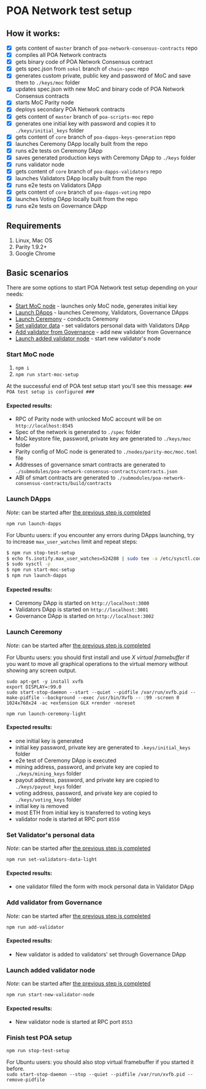 # POA Network test setup

## How it works:
- [x] gets content of `master` branch of `poa-network-consensus-contracts` repo
- [x] compiles all POA Network contracts
- [x] gets binary code of POA Network Consensus contract
- [x] gets spec.json from `sokol` branch of `chain-spec` repo
- [x] generates custom private, public key and password of MoC and save them to `./keys/moc` folder
- [x] updates spec.json with new MoC and binary code of POA Network Consensus contracts
- [x] starts MoC Parity node
- [x] deploys secondary POA Network contracts
- [x] gets content of `master` branch of `poa-scripts-moc` repo
- [x] generates one initial key with password and copies it to `./keys/initial_keys` folder
- [x] gets content of `core` branch of `poa-dapps-keys-generation` repo
- [x] launches Ceremony DApp locally built from the repo
- [x] runs e2e tests on Ceremony DApp
- [x] saves generated production keys with Ceremony DApp to `./keys` folder
- [x] runs validator node
- [x] gets content of `core` branch of `poa-dapps-validators` repo
- [x] launches Validators DApp locally built from the repo
- [x] runs e2e tests on Validators DApp
- [x] gets content of `core` branch of `poa-dapps-voting` repo
- [x] launches Voting DApp locally built from the repo
- [x] runs e2e tests on Governance DApp

## Requirements
1. Linux, Mac OS
2. Parity 1.9.2+
3. Google Chrome

## Basic scenarios

There are some options to start POA Network test setup depending on your needs:
- [Start MoC node](#start-moc-node) - launches only MoC node, generates initial key
- [Launch DApps](#launch-dapps) - launches Ceremony, Validators, Governance DApps
- [Launch Ceremony](#launch-ceremony) - conducts Ceremony
- [Set validator data](#set-validators-personal-data) - set validators personal data with Validators DApp
- [Add validator from Governance](#add-validator-from-governance) - add new validator from Governance
- [Launch added validator node](#launch-added-validator-node) - start new validator's node

### Start MoC node
1. `npm i`
2. `npm run start-moc-setup`

At the successful end of POA test setup start you'll see this message: `### POA test setup is configured ###`

#### Expected results:
- RPC of Parity node with unlocked MoC account will be on `http://localhost:8545`
- Spec of the network is generated to `./spec` folder
- MoC keystore file, password, private key are generated to `./keys/moc` folder
- Parity config of MoC node is generated to `./nodes/parity-moc/moc.toml` file
- Addresses of governance smart contracts are generated to `./submodules/poa-network-consensus-contracts/contracts.json`
- ABI of smart contracts are generated to `./submodules/poa-network-consensus-contracts/build/contracts`

### Launch DApps

*Note*: can be started after [the previous step is completed](#start-moc-node)

`npm run launch-dapps`

For Ubuntu users: if you encounter any errors during DApps launching, try to increase `max_user_watches` limit and repeat steps:

```bash
$ npm run stop-test-setup
$ echo fs.inotify.max_user_watches=524288 | sudo tee -a /etc/sysctl.conf
$ sudo sysctl -p
$ npm run start-moc-setup
$ npm run launch-dapps
```

#### Expected results:
- Ceremony DApp is started on `http://localhost:3000`
- Validators DApp is started on `http://localhost:3001`
- Governance DApp is started on `http://localhost:3002`

### Launch Ceremony

*Note*: can be started after [the previous step is completed](#launch-dapps)

For Ubuntu users: you should first install and use *X virtual framebuffer* if you want to move all graphical operations to the virtual memory without showing any screen output.
```
sudo apt-get -y install xvfb
export DISPLAY=:99.0
sudo start-stop-daemon --start --quiet --pidfile /var/run/xvfb.pid --make-pidfile --background --exec /usr/bin/Xvfb -- :99 -screen 0 1024x768x24 -ac +extension GLX +render -noreset
```

`npm run launch-ceremony-light`

#### Expected results:
- one initial key is generated
- initial key password, private key are generated to `.keys/initial_keys` folder
- e2e test of Ceremony DApp is executed
- mining address, password, and private key are copied to `./keys/mining_keys` folder
- payout address, password, and private key are copied to `./keys/payout_keys` folder
- voting address, password, and private key are copied to `./keys/voting_keys` folder
- initial key is removed
- most ETH from initial key is transferred to voting keys
- validator node is started at RPC port `8550`

### Set Validator's personal data

*Note*: can be started after [the previous step is completed](#launch-ceremony)

`npm run set-validators-data-light`

#### Expected results:
- one validator filled the form with mock personal data in Validator DApp

### Add validator from Governance

*Note*: can be started after [the previous step is completed](#set_validators_personal_data)

`npm run add-validator`

#### Expected results:
- New validator is added to validators' set through Governance DApp

### Launch added validator node

*Note*: can be started after [the previous step is completed](#add-validator-from-governance)

`npm run start-new-validator-node`

#### Expected results:
- New validator node is started at RPC port `8553`

### Finish test POA setup
`npm run stop-test-setup`

For Ubuntu users: you should also stop virtual framebuffer if you started it before.<br />
`sudo start-stop-daemon --stop --quiet --pidfile /var/run/xvfb.pid --remove-pidfile`
